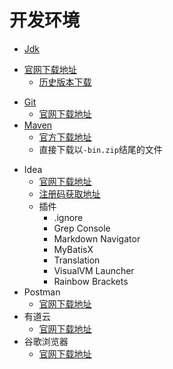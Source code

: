 # 开发环境

* [Jdk]()
- [官网下载地址](https://www.oracle.com/technetwork/java/javase/downloads/index.html)
  - [历史版本下载](https://www.oracle.com/technetwork/java/javase/archive-139210.html)
  
* [Git](Git.md)
  - [官网下载地址](https://git-scm.com/)
* [Maven](Maven.md)
  - [官方下载地址](http://maven.apache.org/download.cgi)
  - 直接下载以`-bin.zip`结尾的文件
- Idea
  - [官网下载地址](http://www.jetbrains.com/)
  - [注册码获取地址](http://idea.lanyus.com/)
  - 插件
    - .ignore
    - Grep Console
    - Markdown Navigator
    - MyBatisX
    - Translation
    - VisualVM Launcher
    - Rainbow Brackets
- Postman
  - [官网下载地址](https://www.getpostman.com/)
- 有道云
  - [官网下载地址](http://note.youdao.com/)
- 谷歌浏览器
  - [官网下载地址](https://www.google.cn/chrome/)